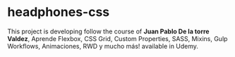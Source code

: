 # headphones-css

This project is developing follow the course of __Juan Pablo De la torre Valdez__, Aprende Flexbox, CSS Grid, Custom Properties, SASS, Mixins, Gulp Workflows, Animaciones, RWD y mucho más! available in Udemy.
